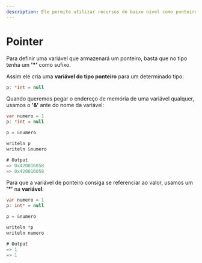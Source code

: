 ```yaml
---
description: Ele permite utilizar recursos de baixo nível como ponteiros que nem no C e Go.
---
```


# Pointer

Para definir uma variável que armazenará um ponteiro, basta que no tipo tenha um **'\*'** como sufixo.

Assim ele cria uma **variável do tipo ponteiro** para um determinado tipo:

```csharp
p: *int = null
```

Quando queremos pegar o endereço de memória de uma variável qualquer, usamos o **'&'** ante do nome da variável:

```csharp
var numero = 1
p: *int = null

p = &numero

writeln p
writeln &numero

# Output
=> 0x420016058
=> 0x420016058
```

Para que a variável de ponteiro consiga se referenciar ao valor, usamos um **'\*'** na **variável**:

```csharp
var numero = 1
p: int* = null

p = &numero

writeln *p
writeln numero

# Output
=> 1
=> 1
```

